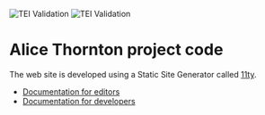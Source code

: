 ![TEI Validation](https://github.com/kingsdigitallab/alice-thornton/actions/workflows/build.yml/badge.svg)
![TEI Validation](https://github.com/kingsdigitallab/alice-thornton/actions/workflows/validate-tei.yml/badge.svg?branch=edition)

# Alice Thornton project code

The web site is developed using a Static Site Generator called [11ty](https://www.11ty.dev/).

- [Documentation for editors](https://github.com/kingsdigitallab/vault-101/blob/main/docs/howto/editing-markdown-files-on-github.rst)
- [Documentation for developers](https://github.com/kingsdigitallab/vault-101/blob/main/docs/howto/11ty.rst)
